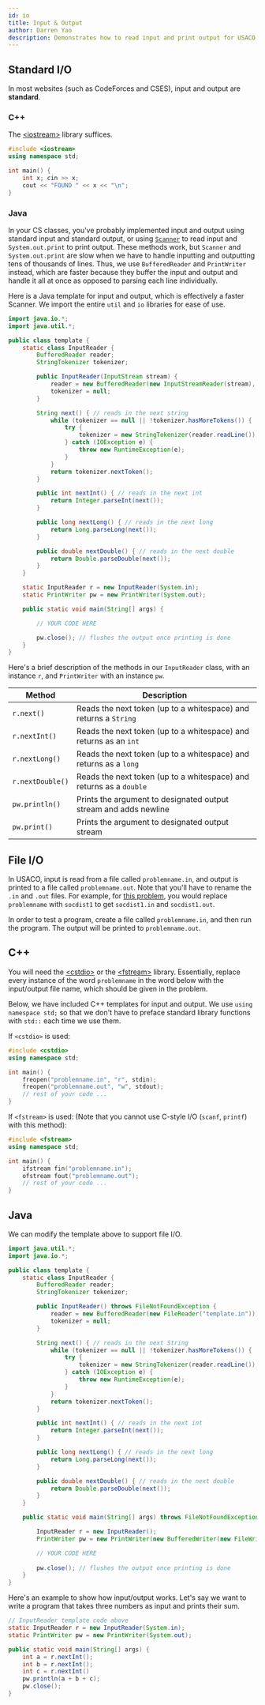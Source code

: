 ```yaml
---
id: io
title: Input & Output
author: Darren Yao
description: Demonstrates how to read input and print output for USACO contests.
---
```


## Standard I/O

In most websites (such as CodeForces and CSES), input and output are **standard**.

### C++

The [<iostream\>](http://www.cplusplus.com/reference/iostream/) library suffices. 

```cpp
#include <iostream>
using namespace std;

int main() {
    int x; cin >> x;
    cout << "FOUND " << x << "\n";
}
```

### Java

In your CS classes, you've probably implemented input and output using standard input and standard output, or using [`Scanner`](https://docs.oracle.com/javase/7/docs/api/java/util/Scanner.html) to read input and `System.out.print` to print output. These methods work, but `Scanner` and `System.out.print` are slow when we have to handle inputting and outputting tens of thousands of lines. Thus, we use `BufferedReader` and `PrintWriter` instead, which are faster because they buffer the input and output and handle it all at once as opposed to parsing each line individually. 

Here is a Java template for input and output, which is effectively a faster Scanner. We import the entire `util` and `io` libraries for ease of use.

<spoiler title="Standard I/O">

```java
import java.io.*;
import java.util.*;

public class template {
    static class InputReader {
        BufferedReader reader;
        StringTokenizer tokenizer;

        public InputReader(InputStream stream) {
            reader = new BufferedReader(new InputStreamReader(stream), 32768);
            tokenizer = null;
        }

        String next() { // reads in the next string
            while (tokenizer == null || !tokenizer.hasMoreTokens()) {
                try {
                    tokenizer = new StringTokenizer(reader.readLine());
                } catch (IOException e) {
                    throw new RuntimeException(e);
                }
            }
            return tokenizer.nextToken();
        }

        public int nextInt() { // reads in the next int
            return Integer.parseInt(next());
        }

        public long nextLong() { // reads in the next long
            return Long.parseLong(next());
        }

        public double nextDouble() { // reads in the next double
            return Double.parseDouble(next());
        }
    }

    static InputReader r = new InputReader(System.in);
    static PrintWriter pw = new PrintWriter(System.out);

    public static void main(String[] args) {

        // YOUR CODE HERE

        pw.close(); // flushes the output once printing is done
    }
}
```

</spoiler>

Here's a brief description of the methods in our `InputReader` class, with an instance `r`, and `PrintWriter` with an instance `pw`.


| Method             | Description                                                         |
| ------------------ | ------------------------------------------------------------------- |
| `r.next()`         | Reads the next token (up to a whitespace) and returns a `String`    |
| `r.nextInt()`      | Reads the next token (up to a whitespace) and returns as an `int`   |
| `r.nextLong()`     | Reads the next token (up to a whitespace) and returns as a `long`   |
| `r.nextDouble()`   | Reads the next token (up to a whitespace) and returns as a `double` |
| `pw.println()`     | Prints the argument to designated output stream and adds newline    |
| `pw.print()`       | Prints the argument to designated output stream                     |


## File I/O

In USACO, input is read from a file called `problemname.in`, and output is printed to a file called `problemname.out`. Note that you'll have to rename the `.in` and `.out` files. For example, for [this problem](http://www.usaco.org/index.php?page=viewproblem2&cpid=1035), you would replace `problemname` with `socdist1` to get `socdist1.in` and `socdist1.out`.

In order to test a program, create a file called `problemname.in`, and then run the program. The output will be printed to `problemname.out`.

## C++

You will need the [<cstdio\>](http://www.cplusplus.com/reference/cstdio/) or the [<fstream\>](http://www.cplusplus.com/reference/fstream/) library. Essentially, replace every instance of the word `problemname` in the word below with the input/output file name, which should be given in the problem. 

Below, we have included C++ templates for input and output. We use `using namespace std;` so that we don't have to preface standard library functions with `std::` each time we use them.

If `<cstdio>` is used: 

```cpp
#include <cstdio>
using namespace std;

int main() {
    freopen("problemname.in", "r", stdin);
    freopen("problemname.out", "w", stdout);
    // rest of your code ...
}
```

If `<fstream>` is used: (Note that you cannot use C-style I/O (`scanf`, `printf`) with this method): 

```cpp
#include <fstream>
using namespace std;

int main() {
    ifstream fin("problemname.in");
    ofstream fout("problemname.out");
    // rest of your code ...
}
```

## Java

We can modify the template above to support file I/O.

<spoiler title="File I/O">

```java
import java.util.*;
import java.io.*;

public class template {
    static class InputReader {
        BufferedReader reader;
        StringTokenizer tokenizer;

        public InputReader() throws FileNotFoundException {
            reader = new BufferedReader(new FileReader("template.in"));
            tokenizer = null;
        }

        String next() { // reads in the next String
            while (tokenizer == null || !tokenizer.hasMoreTokens()) {
                try {
                    tokenizer = new StringTokenizer(reader.readLine());
                } catch (IOException e) {
                    throw new RuntimeException(e);
                }
            }
            return tokenizer.nextToken();
        }

        public int nextInt() { // reads in the next int
            return Integer.parseInt(next());
        }

        public long nextLong() { // reads in the next long
            return Long.parseLong(next());
        }

        public double nextDouble() { // reads in the next double
            return Double.parseDouble(next());
        }
    }

    public static void main(String[] args) throws FileNotFoundException, IOException {

        InputReader r = new InputReader();
        PrintWriter pw = new PrintWriter(new BufferedWriter(new FileWriter("template.out")));

        // YOUR CODE HERE
        
        pw.close(); // flushes the output once printing is done
    }
}
```

</spoiler>

Here's an example to show how input/output works. Let's say we want to write a program that takes three numbers as input and prints their sum.

```java
// InputReader template code above
static InputReader r = new InputReader(System.in);
static PrintWriter pw = new PrintWriter(System.out);

public static void main(String[] args) {
    int a = r.nextInt();
    int b = r.nextInt();
    int c = r.nextInt()
    pw.println(a + b + c);
    pw.close();
}
```
